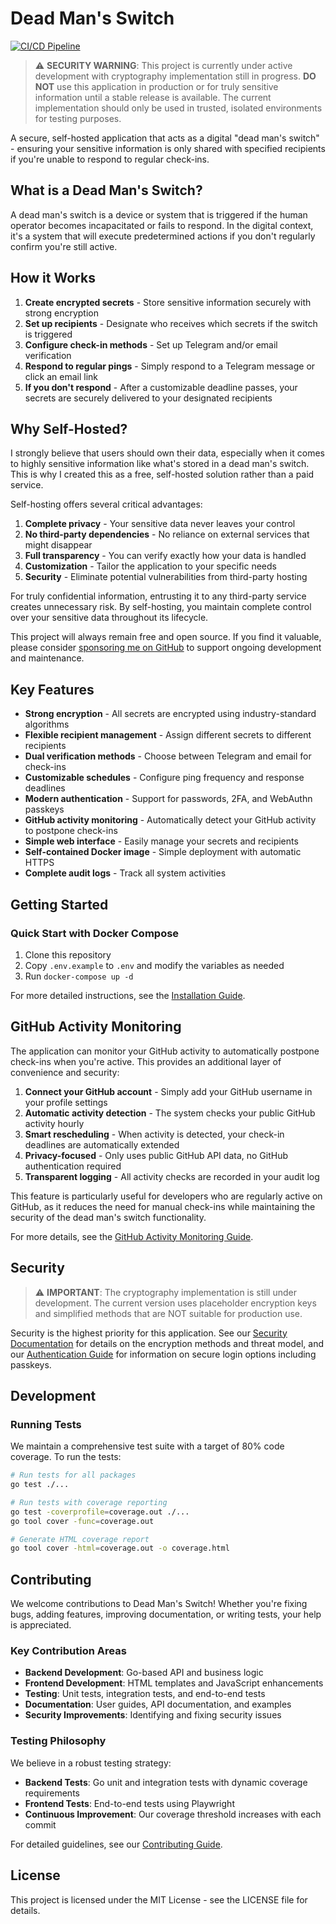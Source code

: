 # Dead Man's Switch

[![CI/CD Pipeline](https://github.com/korjavin/deadmanswitch/actions/workflows/ci.yml/badge.svg)](https://github.com/korjavin/deadmanswitch/actions/workflows/ci.yml)

> ⚠️ **SECURITY WARNING**: This project is currently under active development with cryptography implementation still in progress. **DO NOT** use this application in production or for truly sensitive information until a stable release is available. The current implementation should only be used in trusted, isolated environments for testing purposes.

A secure, self-hosted application that acts as a digital "dead man's switch" - ensuring your sensitive information is only shared with specified recipients if you're unable to respond to regular check-ins.

## What is a Dead Man's Switch?

A dead man's switch is a device or system that is triggered if the human operator becomes incapacitated or fails to respond. In the digital context, it's a system that will execute predetermined actions if you don't regularly confirm you're still active.

## How it Works

1. **Create encrypted secrets** - Store sensitive information securely with strong encryption
2. **Set up recipients** - Designate who receives which secrets if the switch is triggered
3. **Configure check-in methods** - Set up Telegram and/or email verification
4. **Respond to regular pings** - Simply respond to a Telegram message or click an email link
5. **If you don't respond** - After a customizable deadline passes, your secrets are securely delivered to your designated recipients

## Why Self-Hosted?

I strongly believe that users should own their data, especially when it comes to highly sensitive information like what's stored in a dead man's switch. This is why I created this as a free, self-hosted solution rather than a paid service.

Self-hosting offers several critical advantages:

1. **Complete privacy** - Your sensitive data never leaves your control
2. **No third-party dependencies** - No reliance on external services that might disappear
3. **Full transparency** - You can verify exactly how your data is handled
4. **Customization** - Tailor the application to your specific needs
5. **Security** - Eliminate potential vulnerabilities from third-party hosting

For truly confidential information, entrusting it to any third-party service creates unnecessary risk. By self-hosting, you maintain complete control over your sensitive data throughout its lifecycle.

This project will always remain free and open source. If you find it valuable, please consider [sponsoring me on GitHub](https://github.com/sponsors/korjavin) to support ongoing development and maintenance.

## Key Features

- **Strong encryption** - All secrets are encrypted using industry-standard algorithms
- **Flexible recipient management** - Assign different secrets to different recipients
- **Dual verification methods** - Choose between Telegram and email for check-ins
- **Customizable schedules** - Configure ping frequency and response deadlines
- **Modern authentication** - Support for passwords, 2FA, and WebAuthn passkeys
- **GitHub activity monitoring** - Automatically detect your GitHub activity to postpone check-ins
- **Simple web interface** - Easily manage your secrets and recipients
- **Self-contained Docker image** - Simple deployment with automatic HTTPS
- **Complete audit logs** - Track all system activities

## Getting Started

### Quick Start with Docker Compose

1. Clone this repository
2. Copy `.env.example` to `.env` and modify the variables as needed
3. Run `docker-compose up -d`

For more detailed instructions, see the [Installation Guide](./docs/installation.md).

## GitHub Activity Monitoring

The application can monitor your GitHub activity to automatically postpone check-ins when you're active. This provides an additional layer of convenience and security:

1. **Connect your GitHub account** - Simply add your GitHub username in your profile settings
2. **Automatic activity detection** - The system checks your public GitHub activity hourly
3. **Smart rescheduling** - When activity is detected, your check-in deadlines are automatically extended
4. **Privacy-focused** - Only uses public GitHub API data, no GitHub authentication required
5. **Transparent logging** - All activity checks are recorded in your audit log

This feature is particularly useful for developers who are regularly active on GitHub, as it reduces the need for manual check-ins while maintaining the security of the dead man's switch functionality.

For more details, see the [GitHub Activity Monitoring Guide](./docs/github-activity.md).

## Security

> ⚠️ **IMPORTANT**: The cryptography implementation is still under development. The current version uses placeholder encryption keys and simplified methods that are NOT suitable for production use.

Security is the highest priority for this application. See our [Security Documentation](./docs/security.md) for details on the encryption methods and threat model, and our [Authentication Guide](./docs/authentication.md) for information on secure login options including passkeys.

## Development

### Running Tests

We maintain a comprehensive test suite with a target of 80% code coverage. To run the tests:

```bash
# Run tests for all packages
go test ./...

# Run tests with coverage reporting
go test -coverprofile=coverage.out ./...
go tool cover -func=coverage.out

# Generate HTML coverage report
go tool cover -html=coverage.out -o coverage.html
```


## Contributing

We welcome contributions to Dead Man's Switch! Whether you're fixing bugs, adding features, improving documentation, or writing tests, your help is appreciated.

### Key Contribution Areas

- **Backend Development**: Go-based API and business logic
- **Frontend Development**: HTML templates and JavaScript enhancements
- **Testing**: Unit tests, integration tests, and end-to-end tests
- **Documentation**: User guides, API documentation, and examples
- **Security Improvements**: Identifying and fixing security issues

### Testing Philosophy

We believe in a robust testing strategy:

- **Backend Tests**: Go unit and integration tests with dynamic coverage requirements
- **Frontend Tests**: End-to-end tests using Playwright
- **Continuous Improvement**: Our coverage threshold increases with each commit

For detailed guidelines, see our [Contributing Guide](CONTRIBUTING.md).

## License

This project is licensed under the MIT License - see the LICENSE file for details.